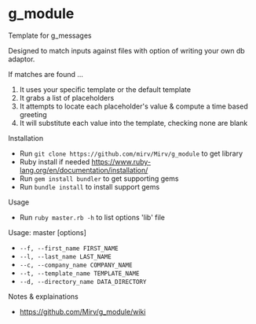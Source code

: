 # g_module

Template for g_messages

Designed to match inputs against files with option of writing your own db adaptor.

If matches are found ...

1) It uses your specific template or the default template
2) It grabs a list of placeholders
3) It attempts to locate each placeholder's value & compute a time based greeting
4) It will substitute each value into the template, checking none are blank

Installation
- Run `git clone https://github.com/mirv/Mirv/g_module` to get library
- Ruby install if needed https://www.ruby-lang.org/en/documentation/installation/
- Run `gem install bundler` to get supporting gems
- Run `bundle install` to install support gems 

Usage 
- Run `ruby master.rb -h` to list options 'lib' file

Usage: master [options]
- `--f, --first_name FIRST_NAME`
- `--l, --last_name LAST_NAME`
- `--c, --company_name COMPANY_NAME`
- `--t, --template_name TEMPLATE_NAME`
- `--d, --directory_name DATA_DIRECTORY`

Notes & explainations
- https://github.com/Mirv/g_module/wiki